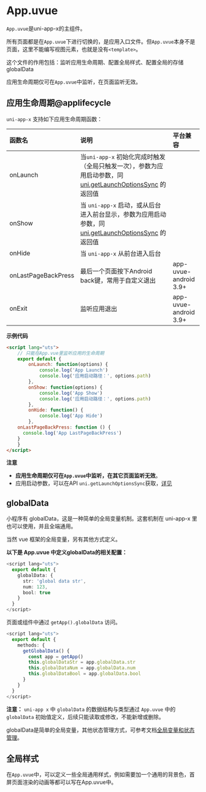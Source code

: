 # App.uvue

`App.uvue`是uni-app-x的主组件。

所有页面都是在`App.uvue`下进行切换的，是应用入口文件。但`App.uvue`本身不是页面，这里不能编写视图元素，也就是没有`<template>`。

这个文件的作用包括：监听应用生命周期、配置全局样式、配置全局的存储globalData

应用生命周期仅可在`App.uvue`中监听，在页面监听无效。

## 应用生命周期@applifecycle

`uni-app-x` 支持如下应用生命周期函数：

|函数名|说明|平台兼容|
|:-|:-|:-|
|onLaunch|当`uni-app-x` 初始化完成时触发（全局只触发一次），参数为应用启动参数，同 [uni.getLaunchOptionsSync](https://uniapp.dcloud.net.cn/api/getLaunchOptionsSync.html#getlaunchoptionssync) 的返回值||
|onShow|当 `uni-app-x` 启动，或从后台进入前台显示，参数为应用启动参数，同 [uni.getLaunchOptionsSync](https://uniapp.dcloud.net.cn/api/getLaunchOptionsSync.html#getlaunchoptionssync) 的返回值||
|onHide|当 `uni-app-x` 从前台进入后台||
|onLastPageBackPress|最后一个页面按下Android back键，常用于自定义退出|app-uvue-android 3.9+|
|onExit|监听应用退出|app-uvue-android 3.9+|

**示例代码**
```html
<script lang="uts">
	// 只能在App.vue里监听应用的生命周期
	export default {
		onLaunch: function(options) {
			console.log('App Launch')
			console.log('应用启动路径：', options.path)
		},
		onShow: function(options) {
			console.log('App Show')
			console.log('应用启动路径：', options.path)
		},
		onHide: function() {
			console.log('App Hide')
		},
    onLastPageBackPress: function () {
      console.log('App LastPageBackPress')
    }
	}
</script>
```

**注意**
- **应用生命周期仅可在`App.uvue`中监听，在其它页面监听无效**。
- 应用启动参数，可以在API `uni.getLaunchOptionsSync`获取，[详见](https://uniapp.dcloud.net.cn/api/getLaunchOptionsSync.html#getlaunchoptionssync)
<!-- - onPageNotFound 页面实际上已经打开了（比如通过分享卡片、小程序码）且发现页面不存在，才会触发，api 跳转不存在的页面不会触发（如 uni.navigateTo） -->

## globalData

小程序有 globalData，这是一种简单的全局变量机制。这套机制在 uni-app-x 里也可以使用，并且全端通用。

当然 vue 框架的全局变量，另有其他方式定义。

**以下是 App.uvue 中定义globalData的相关配置：**

```ts
<script lang="uts">
  export default {  
    globalData: {  
      str: 'global data str',
      num: 123,
      bool: true 
    }
  }  
</script>  
```

页面或组件中通过 `getApp().globalData` 访问。

```ts
<script lang="uts">
  export default {  
    methods: {
      getGlobalData() {
        const app = getApp()
        this.globalDataStr = app.globalData.str
        this.globalDataNum = app.globalData.num
        this.globalDataBool = app.globalData.bool
      }
    }
  }
</script>
```

**注意：** `uni-app x` 中 `globalData` 的数据结构与类型通过 `App.uvue` 中的 `globalData` 初始值定义，后续只能读取或修改，不能新增或删除。


globalData是简单的全局变量，其他状态管理方式，可参考文档[全局变量和状态管理](/uni-app-x/tutorial/store.md)。

## 全局样式

在`App.uvue`中，可以定义一些全局通用样式，例如需要加一个通用的背景色，首屏页面渲染的动画等都可以写在App.uvue中。

